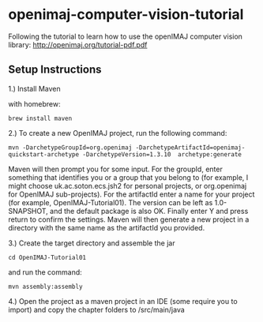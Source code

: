 # openimaj-computer-vision-tutorial
Following the tutorial to learn how to use the openIMAJ computer vision library: http://openimaj.org/tutorial-pdf.pdf

## Setup Instructions

1.) Install Maven

with homebrew:

```brew install maven```

2.) To create a new OpenIMAJ project, run the following command:

```mvn -DarchetypeGroupId=org.openimaj -DarchetypeArtifactId=openimaj-quickstart-archetype -DarchetypeVersion=1.3.10  archetype:generate```

Maven will then prompt you for some input. For the groupId, enter something that identifies you or a group that you belong to
(for example, I might choose uk.ac.soton.ecs.jsh2 for personal projects, or org.openimaj for OpenIMAJ sub-projects). For
the artifactId enter a name for your project (for example, OpenIMAJ-Tutorial01). The version can be left as 1.0-SNAPSHOT,
and the default package is also OK. Finally enter Y and press return to confirm the settings. Maven will then generate a new project
in a directory with the same name as the artifactId you provided.

3.) Create the target directory and assemble the jar 

```cd OpenIMAJ-Tutorial01```

and run the command:

```mvn assembly:assembly```

4.) Open the project as a maven project in an IDE (some require you to import) and copy the chapter folders to /src/main/java
